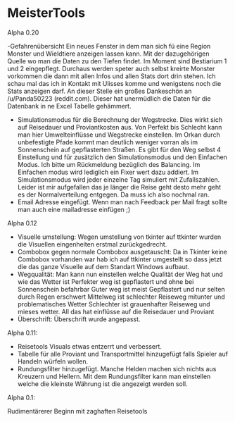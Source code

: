 # MeisterTools

Alpha 0.20

-Gefahrenübersicht
Ein neues Fenster in dem man sich fü eine Region Monster und Wieldtiere anzeigen lassen kann. Mit der dazugehörigen Quelle wo man die Daten zu den Tiefen findet. Im Moment sind Bestiarium 1 und 2 eingepflegt. Durchaus werden speter auch selbst kreirte Monster vorkommen die dann mit allen Infos und allen Stats dort drin stehen. Ich schau mal das ich in Kontakt mit Ulisses komme und wenigstens noch die Stats anzeigen darf. An dieser Stelle ein großes Dankeschön an /u/Panda50223 (reddit.com). Dieser hat unermüdlich die Daten für die Datenbank in ne Excel Tabelle gehämmert. 
- Simulationsmodus für die Berechnung der Wegstrecke. Dies wirkt sich auf Reisedauer und Proviantkosten aus. Von Perfekt bis Schlecht kann man hier Umwelteinflüsse und Wegstrecke einstellen. Im Orkan durch unbefestigte Pfade kommt man deutlich weniger vorran als im Sonnenschein auf gepflasterten Straßen. Es gibt für den Weg selbst 4 Einstellung und für zusätzlich den Simulationsmodus und den Einfachen Modus. Ich bitte um Rückmeldung bezüglich des Balancing. Im Einfachen modus wird lediglich ein Fixer wert dazu addiert. Im Simulationsmodus wird jeder einzelne Tag simuliert mit Zufallszahlen. Leider ist mir aufgefallen das je länger die Reise geht desto mehr geht es der Normalverteilung entgegen. Da muss ich also nochmal ran. 
- Email Adresse eingefügt. Wenn man nach Feedback per Mail fragt sollte man auch eine mailadresse einfügen ;)

Alpha 0.12

- Visuelle umstellung:
Wegen umstellung von tkinter auf ttkinter wurden die Visuellen eingenheiten erstmal zurückgedrecht. 
- Combobox gegen normale Combobox ausgetauscht:
Da in Tkinter keine Combobox vorhanden war hab ich auf ttkinter umgestellt so dass jetzt die das ganze Visuelle auf dem Standart      Windows aufbaut.
- Wegqualität:
Man kann nun einstellen welche Qualität der Weg hat und wie das Wetter ist
Perfekter weg ist gepflastert und ohne bei Sonnenschein befahrbar
Guter weg ist meist Gepflastert und nur selten durch Regen erschwert
Mittelweg ist schlechter Reiseweg mitunter und problematisches Wetter
Schlechter ist grauenhafter Reiseweg und mieses wetter. 
All das hat einflüsse auf die Reisedauer und Proviant
- Überschrift:
Überschrift wurde angepasst.


Alpha 0.11:

- Reisetools Visuals etwas entzerrt und verbessert.
- Tabelle für alle Proviant und Transportmittel hinzugefügt falls Spieler auf Handeln würfeln wollen. 
- Rundungsfilter hinzugefügt. Manche Helden machen sich nichts aus Kreuzern und Hellern. Mit dem Rundungsfilter kann man einstellen welche die kleinste Währung ist die angezeigt werden soll.




Alpha 0.1:

Rudimentärerer Beginn mit zaghaften Reisetools
